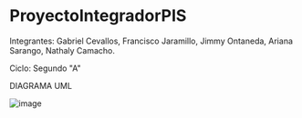# ProyectoIntegradorPIS

Integrantes: Gabriel Cevallos, Francisco Jaramillo, Jimmy Ontaneda, Ariana Sarango, Nathaly Camacho.

Ciclo: Segundo "A"
                                                                                                                                                             
DIAGRAMA UML

![image](https://github.com/GabrielCevallos/ProyectoIntegradorDeSaberes/assets/166524070/68f26633-21c0-4a6f-9c24-5cde8ef702e7)
